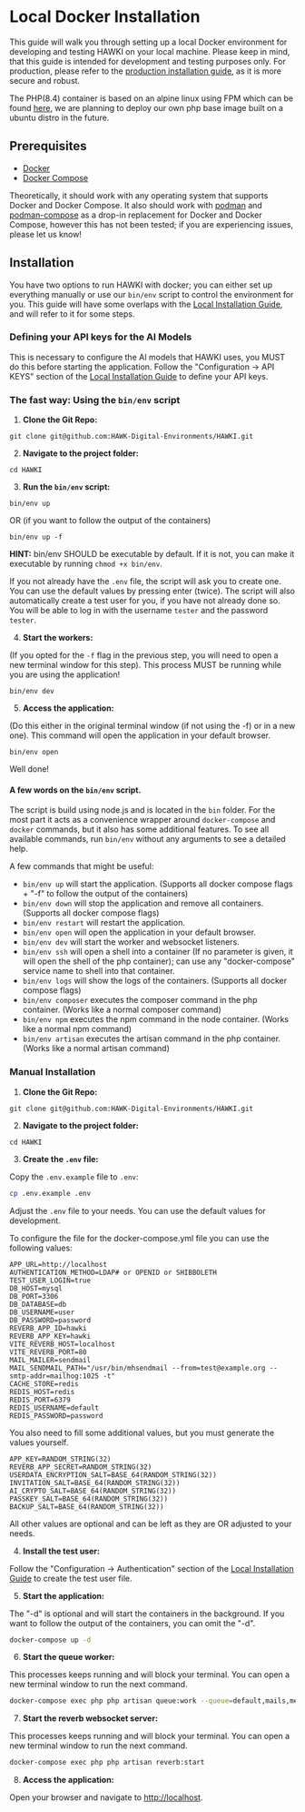 # Local Docker Installation

This guide will walk you through setting up a local Docker environment for developing and testing HAWKI on your local machine.
Please keep in mind, that this guide is intended for development and testing purposes only. For production,
please refer to the [production installation guide](Docker%20Deployment.md), as it is more secure and robust.

The PHP(8.4) container is based on an alpine linux using FPM which can be found [here](https://github.com/Neunerlei/docker-php),
we are planning to deploy our own php base image built on a ubuntu distro in the future.

## Prerequisites

- [Docker](https://docs.docker.com/get-docker/)
- [Docker Compose](https://docs.docker.com/compose/install/)

Theoretically, it should work with any operating system that supports Docker and Docker Compose.
It also should work with [podman](https://podman.io/) and [podman-compose](https://docs.podman.io/en/latest/markdown/podman-compose.1.html)
as a drop-in replacement for Docker and Docker Compose, however this has not been tested; if you are experiencing issues, please let us know!

## Installation

You have two options to run HAWKI with docker; you can either set up everything manually or use our `bin/env` script to 
control the environment for you. This guide will have some overlaps with the [Local Installation Guide](Local%20Installation.md),
and will refer to it for some steps.

### Defining your API keys for the AI Models

This is necessary to configure the AI models that HAWKI uses, you MUST do this before starting the application.
Follow the "Configuration -> API KEYS" section of the [Local Installation Guide](Local%20Installation.md) to define your API keys.

### The fast way: Using the `bin/env` script

1. **Clone the Git Repo:**

```
git clone git@github.com:HAWK-Digital-Environments/HAWKI.git
```

2. **Navigate to the project folder:**

```
cd HAWKI
```

3. **Run the `bin/env` script:**

```
bin/env up
```
OR (if you want to follow the output of the containers)
```
bin/env up -f
```

**HINT:** bin/env SHOULD be executable by default. If it is not, you can make it executable by running `chmod +x bin/env`.

If you not already have the `.env` file, the script will ask you to create one. You can use the default values by pressing enter (twice).
The script will also automatically create a test user for you, if you have not already done so. 
You will be able to log in with the username `tester` and the password `tester`.

4. **Start the workers:**

(If you opted for the `-f` flag in the previous step, you will need to open a new terminal window for this step).
This process MUST be running while you are using the application!
```
bin/env dev
```

5. **Access the application:**

(Do this either in the original terminal window (if not using the -f) or in a new one).
This command will open the application in your default browser.
```
bin/env open
```

Well done!

#### A few words on the `bin/env` script.

The script is build using node.js and is located in the `bin` folder.
For the most part it acts as a convenience wrapper around `docker-compose` and `docker` commands, but it also has some additional features.
To see all available commands, run `bin/env` without any arguments to see a detailed help.

A few commands that might be useful:

- `bin/env up` will start the application. (Supports all docker compose flags + "-f" to follow the output of the containers)
- `bin/env down` will stop the application and remove all containers. (Supports all docker compose flags)
- `bin/env restart` will restart the application.
- `bin/env open` will open the application in your default browser.
- `bin/env dev` will start the worker and websocket listeners.
- `bin/env ssh` will open a shell into a container (If no parameter is given, it will open the shell of the php container); can use any "docker-compose" service name to shell into that container.
- `bin/env logs` will show the logs of the containers. (Supports all docker compose flags)
- `bin/env composer` executes the composer command in the php container. (Works like a normal composer command)
- `bin/env npm` executes the npm command in the node container. (Works like a normal npm command)
- `bin/env artisan` executes the artisan command in the php container. (Works like a normal artisan command)

### Manual Installation

1. **Clone the Git Repo:**

```
git clone git@github.com:HAWK-Digital-Environments/HAWKI.git
```

2. **Navigate to the project folder:**

```
cd HAWKI
```

3. **Create the `.env` file:**

Copy the `.env.example` file to `.env`:

```bash
cp .env.example .env
```

Adjust the `.env` file to your needs. You can use the default values for development.

To configure the file for the docker-compose.yml file you can use the following values:

```dotenv
APP_URL=http://localhost
AUTHENTICATION_METHOD=LDAP# or OPENID or SHIBBOLETH
TEST_USER_LOGIN=true
DB_HOST=mysql
DB_PORT=3306
DB_DATABASE=db
DB_USERNAME=user
DB_PASSWORD=password
REVERB_APP_ID=hawki
REVERB_APP_KEY=hawki
VITE_REVERB_HOST=localhost
VITE_REVERB_PORT=80
MAIL_MAILER=sendmail
MAIL_SENDMAIL_PATH="/usr/bin/mhsendmail --from=test@example.org --smtp-addr=mailhog:1025 -t"
CACHE_STORE=redis
REDIS_HOST=redis
REDIS_PORT=6379
REDIS_USERNAME=default
REDIS_PASSWORD=password
```

You also need to fill some additional values, but you must generate the values yourself.
```dotenv
APP_KEY=RANDOM_STRING(32)
REVERB_APP_SECRET=RANDOM_STRING(32)
USERDATA_ENCRYPTION_SALT=BASE_64(RANDOM_STRING(32))
INVITATION_SALT=BASE_64(RANDOM_STRING(32))
AI_CRYPTO_SALT=BASE_64(RANDOM_STRING(32))
PASSKEY_SALT=BASE_64(RANDOM_STRING(32))
BACKUP_SALT=BASE_64(RANDOM_STRING(32))
```

All other values are optional and can be left as they are OR adjusted to your needs.

4. **Install the test user:**

Follow the "Configuration -> Authentication" section of the [Local Installation Guide](Local%20Installation.md) to create 
the test user file.

5. **Start the application:**

The "-d" is optional and will start the containers in the background. If you want to follow the output of the containers, you can omit the "-d".
```bash
docker-compose up -d
```

6. **Start the queue worker:**

This processes keeps running and will block your terminal. You can open a new terminal window to run the next command.
```bash
docker-compose exec php php artisan queue:work --queue=default,mails,message_broadcast
```

7. **Start the reverb websocket server:**

This processes keeps running and will block your terminal. You can open a new terminal window to run the next command.
```bash
docker-compose exec php php artisan reverb:start
```

8. **Access the application:**

Open your browser and navigate to [http://localhost](http://localhost).
